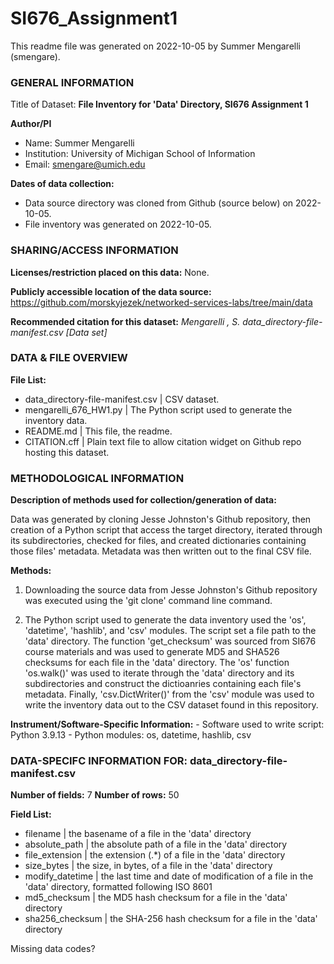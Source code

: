 # SI676_Assignment1

This readme file was generated on 2022-10-05 by Summer Mengarelli (smengare).

### GENERAL INFORMATION

Title of Dataset: **File Inventory for 'Data' Directory, SI676 Assignment 1**

**Author/PI**
- Name: Summer Mengarelli
- Institution: University of Michigan School of Information
- Email: smengare@umich.edu

**Dates of data collection:**
- Data source directory was cloned from Github (source below) on 2022-10-05.
- File inventory was generated on 2022-10-05.


### SHARING/ACCESS INFORMATION

**Licenses/restriction placed on this data:** None.

**Publicly accessible location of the data source:** https://github.com/morskyjezek/networked-services-labs/tree/main/data

**Recommended citation for this dataset:** *Mengarelli , S. data_directory-file-manifest.csv [Data set]*


### DATA & FILE OVERVIEW

**File List:**
- data_directory-file-manifest.csv \| CSV dataset.
- mengarelli_676_HW1.py \| The Python script used to generate the inventory data.
- README.md \| This file, the readme.
- CITATION.cff \| Plain text file to allow citation widget on Github repo hosting this dataset.


### METHODOLOGICAL INFORMATION

**Description of methods used for collection/generation of data:**

Data was generated by cloning Jesse Johnston's Github repository, then creation of a Python script that access the target directory, iterated through its subdirectories, checked for files, and created dictionaries containing those files' metadata. Metadata was then written out to the final CSV file.

**Methods:**

1. Downloading the source data from Jesse Johnston's Github repository was executed using the 'git clone' command line command.

2. The Python script used to generate the data inventory used the 'os', 'datetime', 'hashlib', and 'csv' modules. The script set a file path to the 'data' directory. The function 'get_checksum' was sourced from SI676 course materials and was used to generate MD5 and SHA526 checksums for each file in the 'data' directory. The 'os' function 'os.walk()' was used to iterate through the 'data' directory and its subdirectories and construct the dictioanries containing each file's metadata. Finally, 'csv.DictWriter()' from the 'csv' module was used to write the inventory data out to the CSV dataset found in this repository.

**Instrument/Software-Specific Information:**
    - Software used to write script: Python 3.9.13
    - Python modules: os, datetime, hashlib, csv


### DATA-SPECIFC INFORMATION FOR: data_directory-file-manifest.csv

**Number of fields:** 7
**Number of rows:** 50

**Field List:**
- filename \| the basename of a file in the 'data' directory
- absolute_path \| the absolute path of a file in the 'data' directory
- file_extension \| the extension (.*) of a file in the 'data' directory
- size_bytes \| the size, in bytes, of a file in the 'data' directory
- modify_datetime \| the last time and date of modification of a file in the 'data' directory, formatted following ISO 8601
- md5_checksum \| the MD5 hash checksum for a file in the 'data' directory
- sha256_checksum \| the SHA-256 hash checksum for a file in the 'data' directory

Missing data codes?
